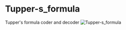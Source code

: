 # Tupper-s_formula
Tupper's formula coder and decoder
![Tupper-s_formula](https://github.com/IAmSerepok/Tupper-s_formula/assets/132538692/a34a8aad-3890-47ef-b251-1882fbe04d7a)
